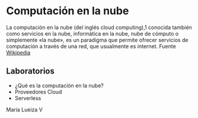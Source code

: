  # Computación en la nube

  La computación en la nube (del inglés cloud computing),1​ conocida también como servicios en la nube, informática en la nube, nube de cómputo o simplemente «la nube», es un paradigma que permite ofrecer servicios de computación a través de una red, que usualmente es internet. 
  Fuente [Wikipedia](https://es.wikipedia.org/wiki/Computaci%C3%B3n_en_la_nube)


  ## Laboratorios
  - ¿Qué es la computación en la nube?
  - Proveedores Cloud
  - Serverless

  Maria Lueiza V

